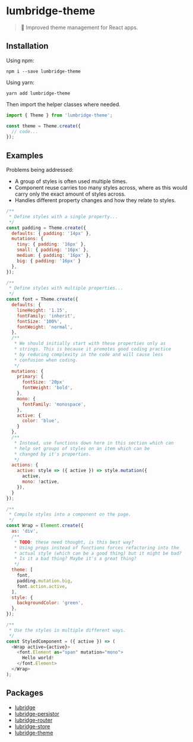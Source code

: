 # lumbridge-theme

> 🏰 Improved theme management for React apps.

## Installation

Using npm:

```shell
npm i --save lumbridge-theme
```

Using yarn:

```shell
yarn add lumbridge-theme
```

Then import the helper classes where needed.

```js
import { Theme } from 'lumbridge-theme';

const theme = Theme.create({
  // code...
});
```

## Examples

Problems being addressed:

- A group of styles is often used multiple times.
- Component reuse carries too many styles across, where as this would carry only the exact amount of styles across.
- Handles different property changes and how they relate to styles.

```js
/**
 * Define styles with a single property...
 */
const padding = Theme.create({
  defaults: { padding: '14px' },
  mutations: {
    tiny: { padding: '16px' },
    small: { padding: '16px' },
    medium: { padding: '16px' },
    big: { padding: '16px' }
  },
});

/**
 * Define styles with multiple properties...
 */
const font = Theme.create({
  defaults: {
    lineHeight: '1.15',
    fontFamily: 'inherit',
    fontSize: '100%',
    fontWeight: 'normal',
  },
  /**
   * We should initially start with these properties only as
   * strings. This is because it promotes good coding practice
   * by reducing complexity in the code and will cause less
   * confusion when coding.
   */
  mutations: {
    primary: {
      fontSize: '20px'
      fontWeight: 'bold',
    },
    mono: {
      fontFamily: 'monospace',
    },
    active: {
      color: 'blue',
    }
  },
  /**
   * Instead, use functions down here in this section which can
   * help set groups of styles on an item which can be
   * changed by it's properties.
   */
  actions: {
    active: style => ({ active }) => style.mutation({
      active,
      mono: !active,
    }),
  }
});

/**
 * Compile styles into a component on the page.
 */
const Wrap = Element.create({
  as: 'div',
  /**
   * TODO: these need thought, is this best way?
   * Using props instead of functions forces refactoring into the
   * actual style (which can be a good thing) but it might be bad?
   * Is it a bad thing? Maybe it's a great thing?
   */
  theme: [
    font,
    padding.mutation.big,
    font.action.active,
  ],
  style: {
    backgroundColor: 'green',
  },
});

/**
 * Use the styles in multiple different ways.
 */
const StyledComponent = ({ active }) => (
  <Wrap active={active}>
    <font.Element as="span" mutation="mono">
      Hello world!
    </font.Element>
  </Wrap>
);
```

## Packages

- [lubridge](https://github.com/jackrobertscott/lumbridge/tree/master/packages/lumbridge)
- [lubridge-persistor](https://github.com/jackrobertscott/lumbridge/tree/master/packages/lumbridge-persistor)
- [lubridge-router](https://github.com/jackrobertscott/lumbridge/tree/master/packages/lumbridge-router)
- [lubridge-store](https://github.com/jackrobertscott/lumbridge/tree/master/packages/lumbridge-store)
- [lubridge-theme](https://github.com/jackrobertscott/lumbridge/tree/master/packages/lumbridge-theme)